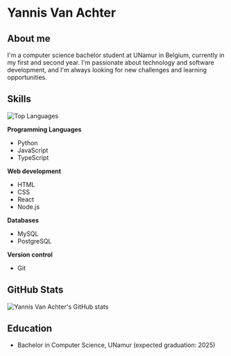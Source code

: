 # Yannis Van Achter

## About me

I'm a computer science bachelor student at UNamur in Belgium, currently in my first and second year. I'm passionate about technology and software development, and I'm always looking for new challenges and learning opportunities.

## Skills

![Top Languages](https://github-readme-stats.vercel.app/api/top-langs/?username=YannisVanAchter&theme=radical&layout=compact)

**Programming Languages**

- Python
- JavaScript
- TypeScript

**Web development**

- HTML
- CSS
- React
- Node.js

**Databases**

- MySQL
- PostgreSQL

**Version control**

- Git

## GitHub Stats

![Yannis Van Achter's GitHub stats](https://github-readme-stats.vercel.app/api?username=YannisVanAchter&show_icons=true&theme=radical)

## Education

- Bachelor in Computer Science, UNamur (expected graduation: 2025)


<!--
REMIND TO MYSELF : STUDY HOW TO CREATE README.: status: ok

TITRE
# h1
## h2
... max h6

LIST unsorted
* List
  * item

IMAGE
![text afficher](liens vers l'image) // basic
// image privée ou de droit public

<p aline="center/left/right">
  <img
  aline="center/left/right" 
  src="liens vers l'image"
  width="XX%" // prend la taille   
  >
</p>

GIF
// look giphy.com
same syntax as an image

VIDEO
// look Youtube
same syntax as an image

INSERT CODE
''' LANGUAGE
CODE
'''

QUOTES
> my text

PASS A KEY SYMBOL
use '\' 

Stat of my language
use [![Top Langs](https://github-readme-stats.vercel.app/api/top-langs/?username=anuraghazra&layout=compact)](https://github.com/anuraghazra/github-readme-stats)

USEFUL LINK TO CREATE A README.md
https://docs.github.com/en
https://docs.github.com/en/get-started/writing-on-github/getting-started-with-writing-and-formatting-on-github/basic-writing-and-formatting-syntax
-->
